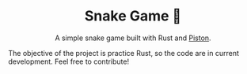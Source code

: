 <div align="center">

# Snake Game 🐍

A simple snake game built with Rust and [Piston](https://www.piston.rs/).

</div>

The objective of the project is practice Rust, so the code are in current development. Feel free to contribute!
